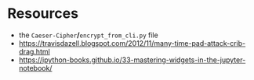 # Resources

- the `Caeser-Cipher`**/**`encrypt_from_cli.py` file
- https://travisdazell.blogspot.com/2012/11/many-time-pad-attack-crib-drag.html
- https://ipython-books.github.io/33-mastering-widgets-in-the-jupyter-notebook/
